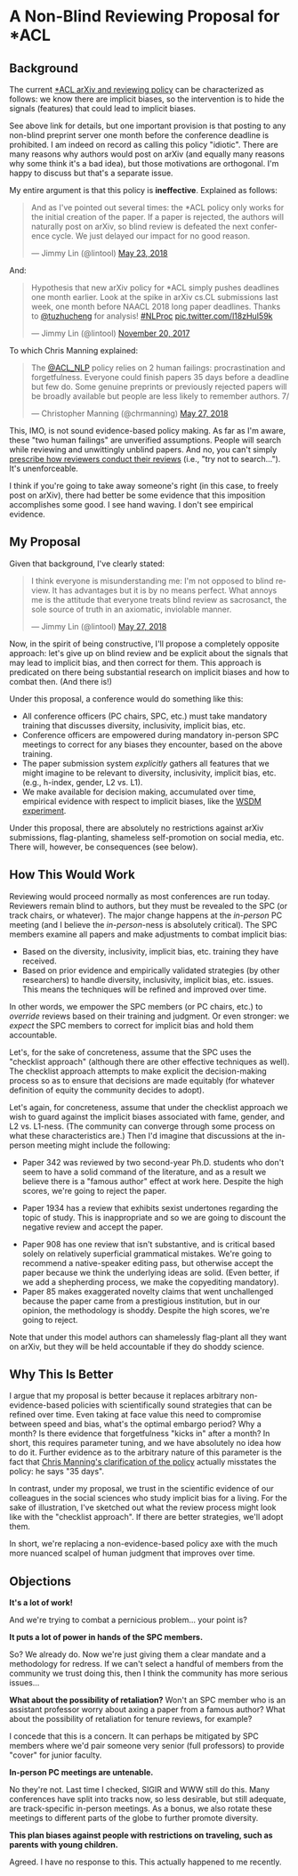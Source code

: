 # A Non-Blind Reviewing Proposal for *ACL

## Background

The current [*ACL arXiv and reviewing policy](https://www.aclweb.org/adminwiki/index.php?title=ACL_Policies_for_Submission,_Review_and_Citation) can be characterized as follows: we know there are implicit biases, so the intervention is to hide the signals (features) that could lead to implicit biases.

See above link for details, but one important provision is that posting to any non-blind preprint server one month before the conference deadline is prohibited.
I am indeed on record as calling this policy "idiotic".
There are many reasons why authors would post on arXiv (and equally many reasons why some think it's a bad idea), but those motivations are orthogonal.
I'm happy to discuss but that's a separate issue.

My entire argument is that this policy is **ineffective**. Explained as follows:

<blockquote class="twitter-tweet" data-lang="en"><p lang="en" dir="ltr">And as I&#39;ve pointed out several times: the *ACL policy only works for the initial creation of the paper. If a paper is rejected, the authors will naturally post on arXiv, so blind review is defeated the next conference cycle. We just delayed our impact for no good reason.</p>&mdash; Jimmy Lin (@lintool) <a href="https://twitter.com/lintool/status/999099753286615040?ref_src=twsrc%5Etfw">May 23, 2018</a></blockquote>

And:

<blockquote class="twitter-tweet" data-lang="en"><p lang="en" dir="ltr">Hypothesis that new arXiv policy for *ACL simply pushes deadlines one month earlier. Look at the spike in arXiv cs.CL submissions last week, one month before NAACL 2018 long paper deadlines. Thanks to <a href="https://twitter.com/tuzhucheng?ref_src=twsrc%5Etfw">@tuzhucheng</a> for analysis! <a href="https://twitter.com/hashtag/NLProc?src=hash&amp;ref_src=twsrc%5Etfw">#NLProc</a> <a href="https://t.co/l18zHuI59k">pic.twitter.com/l18zHuI59k</a></p>&mdash; Jimmy Lin (@lintool) <a href="https://twitter.com/lintool/status/932729551326793730?ref_src=twsrc%5Etfw">November 20, 2017</a></blockquote>

To which Chris Manning explained:

<blockquote class="twitter-tweet" data-lang="en"><p lang="en" dir="ltr">The <a href="https://twitter.com/ACL_NLP?ref_src=twsrc%5Etfw">@ACL_NLP</a> policy relies on 2 human failings: procrastination and forgetfulness. Everyone could finish papers 35 days before a deadline but few do. Some genuine preprints or previously rejected papers will be broadly available but people are less likely to remember authors. 7/</p>&mdash; Christopher Manning (@chrmanning) <a href="https://twitter.com/chrmanning/status/1000528110276624384?ref_src=twsrc%5Etfw">May 27, 2018</a></blockquote>

This, IMO, is not sound evidence-based policy making.
As far as I'm aware, these "two human failings" are unverified assumptions.
People will search while reviewing and unwittingly unblind papers.
And no, you can't simply [prescribe how reviewers conduct their reviews](https://www.aclweb.org/adminwiki/index.php?title=ACL_Reviewer_Guidelines#Preserving_Double_Blind_Review) (i.e., "try not to search...").
It's unenforceable.

I think if you're going to take away someone's right (in this case, to freely post on arXiv), there had better be some evidence that this imposition accomplishes some good.
I see hand waving.
I don't see empirical evidence.

## My Proposal

Given that background, I've clearly stated:

<blockquote class="twitter-tweet" data-lang="en"><p lang="en" dir="ltr">I think everyone is misunderstanding me: I&#39;m not opposed to blind review. It has advantages but it is by no means perfect. What annoys me is the attitude that everyone treats blind review as sacrosanct, the sole source of truth in an axiomatic, inviolable manner.</p>&mdash; Jimmy Lin (@lintool) <a href="https://twitter.com/lintool/status/1000812604904824832?ref_src=twsrc%5Etfw">May 27, 2018</a></blockquote>

Now, in the spirit of being constructive, I'll propose a completely opposite approach: let's give up on blind review and be explicit about the signals that may lead to implicit bias, and then correct for them.
This approach is predicated on there being substantial research on implicit biases and how to combat then.
(And there is!)

Under this proposal, a conference would do something like this:

+ All conference officers (PC chairs, SPC, etc.) must take mandatory training that discusses diversity, inclusivity, implicit bias, etc.
+ Conference officers are empowered during mandatory in-person SPC meetings to correct for any biases they encounter, based on the above training.
+ The paper submission system *explicitly* gathers all features that we might imagine to be relevant to diversity, inclusivity, implicit bias, etc. (e.g., h-index, gender, L2 vs. L1).
+ We make available for decision making, accumulated over time, empirical evidence with respect to implicit biases, like the [WSDM experiment](http://www.pnas.org/content/114/48/12708).

Under this proposal, there are absolutely no restrictions against arXiv submissions, flag-planting, shameless self-promotion on social media, etc.
There will, however, be consequences (see below).

## How This Would Work

Reviewing would proceed normally as most conferences are run today. Reviewers remain blind to authors, but they must be revealed to the SPC (or track chairs, or whatever).
The major change happens at the *in-person* PC meeting (and I believe the *in-person*-ness is absolutely critical).
The SPC members examine all papers and make adjustments to combat implicit bias:

+ Based on the diversity, inclusivity, implicit bias, etc. training they have received.
+ Based on prior evidence and empirically validated strategies (by other researchers) to handle diversity, inclusivity, implicit bias, etc. issues. This means the techniques will be refined and improved over time.

In other words, we empower the SPC members (or PC chairs, etc.) to _override_ reviews based on their training and judgment.
Or even stronger: we _expect_ the SPC members to correct for implicit bias and hold them accountable.

Let's, for the sake of concreteness, assume that the SPC uses the "checklist approach" (although there are other effective techniques as well). The checklist approach attempts to make explicit the decision-making process so as to ensure that decisions are made equitably (for whatever definition of equity the community decides to adopt).

Let's again, for concreteness, assume that under the checklist approach we wish to guard against the implicit biases associated with fame, gender, and L2 vs. L1-ness.
(The community can converge through some process on what these characteristics are.)
Then I'd imagine that discussions at the in-person meeting might include the following:

+ Paper 342 was reviewed by two second-year Ph.D. students who don't seem to have a solid command of the literature, and as a result we believe there is a "famous author" effect at work here. Despite the high scores, we're going to reject the paper.
* Paper 1934 has a review that exhibits sexist undertones regarding the topic of study. This is inappropriate and so we are going to discount the negative review and accept the paper.
+ Paper 908 has one review that isn't substantive, and is critical based solely on relatively superficial grammatical mistakes. We're going to recommend a native-speaker editing pass, but otherwise accept the paper because we think the underlying ideas are solid. (Even better, if we add a shepherding process, we make the copyediting mandatory).
+ Paper 85 makes exaggerated novelty claims that went unchallenged because the paper came from a prestigious institution, but in our opinion, the methodology is shoddy. Despite the high scores, we're going to reject.

Note that under this model authors can shamelessly flag-plant all they want on arXiv, but they will be held accountable if they do shoddy science.

## Why This Is Better

I argue that my proposal is better because it replaces arbitrary non-evidence-based policies with scientifically sound strategies that can be refined over time.
Even taking at face value this need to compromise between speed and bias, what's the optimal embargo period?
Why a month?
Is there evidence that forgetfulness "kicks in" after a month?
In short, this requires parameter tuning, and we have absolutely no idea how to do it.
Further evidence as to the arbitrary nature of this parameter is the fact that [Chris Manning's clarification of the policy](https://naacl2018.wordpress.com/2018/05/27/the-thinking-behind-the-acl-preprint-policy/) actually misstates the policy: he says "35 days".

In contrast, under my proposal, we trust in the scientific evidence of our colleagues in the social sciences who study implicit bias for a living.
For the sake of illustration, I've sketched out what the review process might look like with the "checklist approach".
If there are better strategies, we'll adopt them.

In short, we're replacing a non-evidence-based policy axe with the much more nuanced scalpel of human judgment that improves over time.

## Objections

**It's a lot of work!**

And we're trying to combat a pernicious problem... your point is?

**It puts a lot of power in hands of the SPC members.**

So? We already do.
Now we're just giving them a clear mandate and a methodology for redress.
If we can't select a handful of members from the community we trust doing this, then I think the community has more serious issues...

**What about the possibility of retaliation?** Won't an SPC member who is an assistant professor worry about axing a paper from a famous author?
What about the possibility of retaliation for tenure reviews, for example?

I concede that this is a concern.
It can perhaps be mitigated by SPC members where we'd pair someone very senior (full professors) to provide "cover" for junior faculty.

**In-person PC meetings are untenable.**

No they're not.
Last time I checked, SIGIR and WWW still do this.
Many conferences have split into tracks now, so less desirable, but still adequate, are track-specific in-person meetings.
As a bonus, we also rotate these meetings to different parts of the globe to further promote diversity.

**This plan biases against people with restrictions on traveling, such as parents with young children.**

Agreed. I have no response to this.
This actually happened to me recently.
